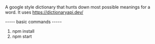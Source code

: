 A google style dictionary that hunts down most possible meanings for a word.
It uses https://dictionaryapi.dev/

----- basic commands -----

1. npm install
2. npm start 
